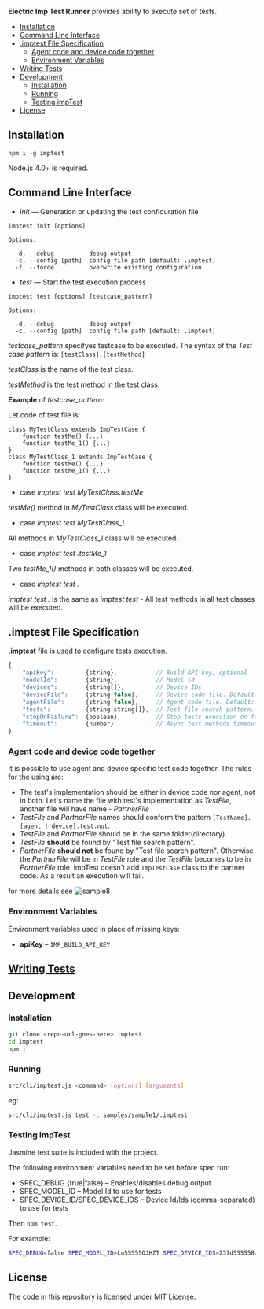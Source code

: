 **Electric Imp Test Runner** provides ability to execute set of tests.

- [Installation](#installation)
- [Command Line Interface](#command-line-interface)
- [.imptest File Specification](#imptest-file-specification)
  - [Agent code and device code together](#agent-code-and-device-code-together)
  - [Environment Variables](#environment-variables)
- [Writing Tests](./docs/writing-tests.md)
- [Development](#development)
  - [Installation](#installation-1)
  - [Running](#running)
  - [Testing impTest](#testing-imptest)
- [License](#license)

## Installation

`npm i -g imptest`

Node.js 4.0+ is required.


## Command Line Interface

- *init* &mdash; Generation or updating the test confiduration file

```
imptest init [options]

Options:

  -d, --debug          debug output
  -c, --config [path]  config file path [default: .imptest]
  -f, --force          overwrite existing configuration
```

- *test* &mdash; Start the test execution process

```
imptest test [options] [testcase_pattern]

Options:

  -d, --debug          debug output
  -c, --config [path]  config file path [default: .imptest]
```

*testcase_pattern* specifyes testcase to be executed. The syntax of the _Test case pattern_ is: ```[testClass].[testMethod]```

*testClass* is the name of the test class.

*testMethod* is the test method in the test class.

**Example** of *testcase_pattern*:

Let code of test file is:
```
class MyTestClass extends ImpTestCase {
    function testMe() {...}
    function testMe_1() {...}
}
class MyTestClass_1 extends ImpTestCase {
    function testMe() {...}
    function testMe_1() {...}
}
```

- case *imptest test MyTestClass.testMe*

*testMe()* method in *MyTestClass* class will be executed.

- case *imptest test MyTestClass_1.*

All methods in *MyTestClass_1* class will be executed.

- case *imptest test .testMe_1*

Two *testMe_1()* methods in both classes will be executed.

- case *imptest test .*

*imptest test .* is the same as *imptest test* - All test methods in all test classes will be executed.

## .imptest File Specification

__.imptest__ file is used to configure tests execution.

```js
{
    "apiKey":         {string},           // Build API key, optional
    "modelId":        {string},           // Model id
    "devices":        {string[]},         // Device IDs
    "deviceFile":     {string|false},     // Device code file. Default: "device.nut"
    "agentFile":      {string|false},     // Agent code file. Default: "agent.nut"
    "tests":          {string|string[]},  // Test file search pattern. Default: ["*.test.nut", "tests/**/*.test.nut"]
    "stopOnFailure":  {boolean},          // Stop tests execution on failure? Default: false
    "timeout":        {number}            // Async test methods timeout, seconds. Default: 10
}
```

### Agent code and device code together

It is possible to use agent and device specific test code together. The rules for the using are:
- The test's implementation should be either in device code nor agent, not in both. Let's name the file with test's implementation as *TestFile*, another file will have name - *PartnerFile*
- *TestFile* and *PartnerFile* names should conform the pattern ```[TestName].[agent | device].test.nut```.
- *TestFile* and *PartnerFile* should be in the same folder(directory).
- *TestFile* **should** be found by "Test file search pattern".
- *PartnerFile* **should not** be found by "Test file search pattern". Otherwise the *PartnerFile* will be in *TestFile* role and the *TestFile* becomes to be in *PartnerFile* role. impTest doesn't add `ImpTestCase` class to the partner code. As a result an execution will fail.

for more details see ![sample8](./samples/sample8)

### Environment Variables

Environment variables used in place of missing keys:
- **apiKey** – `IMP_BUILD_API_KEY`

## [Writing Tests](./docs/writing-tests.md)

## Development

### Installation

```bash
git clone <repo-url-goes-here> imptest
cd imptest
npm i
```

### Running

```bash
src/cli/imptest.js <command> [options] [arguments]
```

eg:

```bash
src/cli/imptest.js test -c samples/sample1/.imptest
```

### Testing impTest

Jasmine test suite is included with the project.

The following environment variables need to be set before spec run: 

- SPEC_DEBUG {true|false} – Enables/disables debug output
- SPEC_MODEL_ID – Model Id to use for tests
- SPEC_DEVICE_ID/SPEC_DEVICE_IDS – Device Id/Ids (comma-separated) to use for tests

Then `npm test`.

For example:

```bash
SPEC_DEBUG=false SPEC_MODEL_ID=Lu55555OJHZT SPEC_DEVICE_IDS=237d555558a609ee npm test
```

## License

The code in this repository is licensed under [MIT License](./LICENSE).
